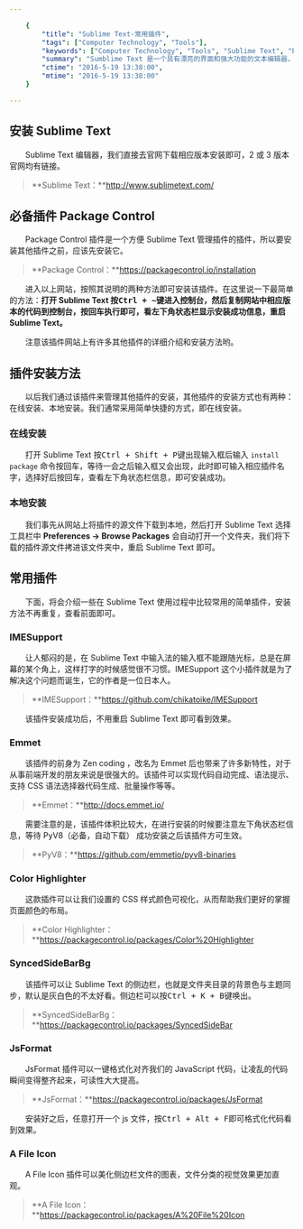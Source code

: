 ```yaml
---

    {
        "title": "Sublime Text-常用插件",
        "tags": ["Computer Technology", "Tools"],
        "keywords": ["Computer Technology", "Tools", "Sublime Text", "Plugins"],
        "summary": "Sumblime Text 是一个具有漂亮的界面和强大功能的文本编辑器，而且也支持许多丰富的插件。它是一个收费软件，但是允许开发人员无限期的免费试用。这篇文章介绍一下常用的插件。",
        "ctime": "2016-5-19 13:38:00",
        "mtime": "2016-5-19 13:38:00"
    }

---
```


## 安装 Sublime Text

　　Sublime Text 编辑器，我们直接去官网下载相应版本安装即可，2 或 3 版本官网均有链接。

> **Sublime Text：**http://www.sublimetext.com/

## 必备插件 Package Control

　　Package Control 插件是一个方便 Sublime Text 管理插件的插件，所以要安装其他插件之前，应该先安装它。

> **Package Control：**https://packagecontrol.io/installation

　　进入以上网站，按照其说明的两种方法即可安装该插件。在这里说一下最简单的方法：**打开 Sublime Text 按<kbd>Ctrl + ~</kbd>键进入控制台，然后复制网站中相应版本的代码到控制台，按回车执行即可，看左下角状态栏显示安装成功信息，重启 Sublime Text。**

　　注意该插件网站上有许多其他插件的详细介绍和安装方法哟。

## 插件安装方法

　　以后我们通过该插件来管理其他插件的安装，其他插件的安装方式也有两种：在线安装、本地安装。我们通常采用简单快捷的方式，即在线安装。

### 在线安装

　　打开 Sublime Text 按<kbd>Ctrl + Shift + P</kbd>键出现输入框后输入 `install package` 命令按回车，等待一会之后输入框又会出现，此时即可输入相应插件名字，选择好后按回车，查看左下角状态栏信息，即可安装成功。

### 本地安装

　　我们事先从网站上将插件的源文件下载到本地，然后打开 Sublime Text 选择工具栏中 **Preferences -> Browse Packages** 会自动打开一个文件夹，我们将下载的插件源文件拷进该文件夹中，重启 Sublime Text 即可。

## 常用插件

　　下面，将会介绍一些在 Sublime Text 使用过程中比较常用的简单插件，安装方法不再重复，查看前面即可。

### IMESupport

　　让人郁闷的是，在 Sublime Text 中输入法的输入框不能跟随光标，总是在屏幕的某个角上，这样打字的时候感觉很不习惯。IMESupport 这个小插件就是为了解决这个问题而诞生，它的作者是一位日本人。

> **IMESupport：**https://github.com/chikatoike/IMESupport

　　该插件安装成功后，不用重启 Sublime Text 即可看到效果。

### Emmet

　　该插件的前身为 Zen coding ，改名为 Emmet 后也带来了许多新特性，对于从事前端开发的朋友来说是很强大的。该插件可以实现代码自动完成、语法提示、支持 CSS 语法选择器代码生成、批量操作等等。

> **Emmet：**http://docs.emmet.io/

　　需要注意的是，该插件体积比较大，在进行安装的时候要注意左下角状态栏信息，等待 PyV8（必备，自动下载） 成功安装之后该插件方可生效。

> **PyV8：**https://github.com/emmetio/pyv8-binaries

### Color Highlighter

　　这款插件可以让我们设置的 CSS 样式颜色可视化，从而帮助我们更好的掌握页面颜色的布局。

> **Color Highlighter：**https://packagecontrol.io/packages/Color%20Highlighter

### SyncedSideBarBg

　　该插件可以让 Sublime Text 的侧边栏，也就是文件夹目录的背景色与主题同步，默认是灰白色的不太好看。侧边栏可以按<kbd>Ctrl + K + B</kbd>键唤出。

> **SyncedSideBarBg：**https://packagecontrol.io/packages/SyncedSideBar

### JsFormat

　　JsFormat 插件可以一键格式化对齐我们的 JavaScript 代码，让凌乱的代码瞬间变得整齐起来，可读性大大提高。

> **JsFormat：**https://packagecontrol.io/packages/JsFormat

　　安装好之后，任意打开一个 js 文件，按<kbd>Ctrl + Alt + F</kbd>即可格式化代码看到效果。

### A File Icon

　　A File Icon 插件可以美化侧边栏文件的图表，文件分类的视觉效果更加直观。

> **A File Icon：**https://packagecontrol.io/packages/A%20File%20Icon